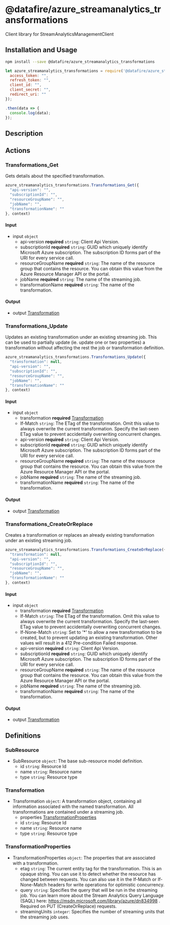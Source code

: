 # @datafire/azure_streamanalytics_transformations

Client library for StreamAnalyticsManagementClient

## Installation and Usage
```bash
npm install --save @datafire/azure_streamanalytics_transformations
```
```js
let azure_streamanalytics_transformations = require('@datafire/azure_streamanalytics_transformations').create({
  access_token: "",
  refresh_token: "",
  client_id: "",
  client_secret: "",
  redirect_uri: ""
});

.then(data => {
  console.log(data);
});
```

## Description



## Actions

### Transformations_Get
Gets details about the specified transformation.


```js
azure_streamanalytics_transformations.Transformations_Get({
  "api-version": "",
  "subscriptionId": "",
  "resourceGroupName": "",
  "jobName": "",
  "transformationName": ""
}, context)
```

#### Input
* input `object`
  * api-version **required** `string`: Client Api Version.
  * subscriptionId **required** `string`: GUID which uniquely identify Microsoft Azure subscription. The subscription ID forms part of the URI for every service call.
  * resourceGroupName **required** `string`: The name of the resource group that contains the resource. You can obtain this value from the Azure Resource Manager API or the portal.
  * jobName **required** `string`: The name of the streaming job.
  * transformationName **required** `string`: The name of the transformation.

#### Output
* output [Transformation](#transformation)

### Transformations_Update
Updates an existing transformation under an existing streaming job. This can be used to partially update (ie. update one or two properties) a transformation without affecting the rest the job or transformation definition.


```js
azure_streamanalytics_transformations.Transformations_Update({
  "transformation": null,
  "api-version": "",
  "subscriptionId": "",
  "resourceGroupName": "",
  "jobName": "",
  "transformationName": ""
}, context)
```

#### Input
* input `object`
  * transformation **required** [Transformation](#transformation)
  * If-Match `string`: The ETag of the transformation. Omit this value to always overwrite the current transformation. Specify the last-seen ETag value to prevent accidentally overwriting concurrent changes.
  * api-version **required** `string`: Client Api Version.
  * subscriptionId **required** `string`: GUID which uniquely identify Microsoft Azure subscription. The subscription ID forms part of the URI for every service call.
  * resourceGroupName **required** `string`: The name of the resource group that contains the resource. You can obtain this value from the Azure Resource Manager API or the portal.
  * jobName **required** `string`: The name of the streaming job.
  * transformationName **required** `string`: The name of the transformation.

#### Output
* output [Transformation](#transformation)

### Transformations_CreateOrReplace
Creates a transformation or replaces an already existing transformation under an existing streaming job.


```js
azure_streamanalytics_transformations.Transformations_CreateOrReplace({
  "transformation": null,
  "api-version": "",
  "subscriptionId": "",
  "resourceGroupName": "",
  "jobName": "",
  "transformationName": ""
}, context)
```

#### Input
* input `object`
  * transformation **required** [Transformation](#transformation)
  * If-Match `string`: The ETag of the transformation. Omit this value to always overwrite the current transformation. Specify the last-seen ETag value to prevent accidentally overwriting concurrent changes.
  * If-None-Match `string`: Set to '*' to allow a new transformation to be created, but to prevent updating an existing transformation. Other values will result in a 412 Pre-condition Failed response.
  * api-version **required** `string`: Client Api Version.
  * subscriptionId **required** `string`: GUID which uniquely identify Microsoft Azure subscription. The subscription ID forms part of the URI for every service call.
  * resourceGroupName **required** `string`: The name of the resource group that contains the resource. You can obtain this value from the Azure Resource Manager API or the portal.
  * jobName **required** `string`: The name of the streaming job.
  * transformationName **required** `string`: The name of the transformation.

#### Output
* output [Transformation](#transformation)



## Definitions

### SubResource
* SubResource `object`: The base sub-resource model definition.
  * id `string`: Resource Id
  * name `string`: Resource name
  * type `string`: Resource type

### Transformation
* Transformation `object`: A transformation object, containing all information associated with the named transformation. All transformations are contained under a streaming job.
  * properties [TransformationProperties](#transformationproperties)
  * id `string`: Resource Id
  * name `string`: Resource name
  * type `string`: Resource type

### TransformationProperties
* TransformationProperties `object`: The properties that are associated with a transformation.
  * etag `string`: The current entity tag for the transformation. This is an opaque string. You can use it to detect whether the resource has changed between requests. You can also use it in the If-Match or If-None-Match headers for write operations for optimistic concurrency.
  * query `string`: Specifies the query that will be run in the streaming job. You can learn more about the Stream Analytics Query Language (SAQL) here: https://msdn.microsoft.com/library/azure/dn834998 . Required on PUT (CreateOrReplace) requests.
  * streamingUnits `integer`: Specifies the number of streaming units that the streaming job uses.


